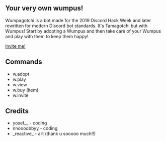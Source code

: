 ## Your very own wumpus!
Wumpagotchi is a bot made for the 2019 Discord Hack Week and later rewritten for modern Discord bot standards. It's Tamagotchi but with Wumpus! Start by adopting a Wumpus and then take care of your Wumpus and play with them to keep them happy!

[Invite me!](https://discordapp.com/api/oauth2/authorize?client_id=592775891726368768&permissions=388160&scope=bot)

## Commands
  - w.adopt <Wumpus Name>
  - w.play
  - w.view
  - w.buy (item)
  - w.invite

## Credits
  - yosef__ - coding
  - nnoooobbyy - coding
  - \_reactive\_ - art (thank u sooooo much!!)
